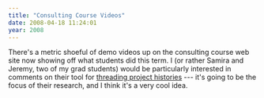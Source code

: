 ```yaml
---
title: "Consulting Course Videos"
date: 2008-04-18 11:24:01
year: 2008
---
```

There's a metric shoeful of demo videos up on the consulting course web site now showing off what students did this term.  I (or rather Samira and Jeremy, two of my grad students) would be particularly interested in comments on their tool for <a href="http://aperte.org/2008/04/18/threading-software-project-histories/">threading project histories</a> --- it's going to be the focus of their research, and I think it's a very cool idea.
